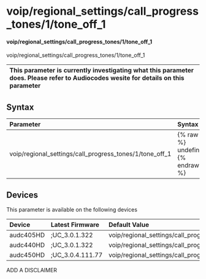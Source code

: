 ﻿---
description: voip/regional_settings/call_progress_tones/1/tone_off_1
search: false
---

# voip/regional_settings/call_progress_tones/1/tone_off_1

#### voip/regional_settings/call_progress_tones/1/tone_off_1

voip/regional_settings/call_progress_tones/1/tone_off_1


| This parameter is currently investigating what this parameter does. Please refer to Audiocodes wesite for details on this parameter | 
| :--- |

## Syntax
| Parameter | Syntax |
| :--- | :--- |
|voip/regional_settings/call_progress_tones/1/tone_off_1 | {% raw %} undefined {% endraw %}|

## Devices
This parameter is available on the following devices

| Device | Latest Firmware | Default Value |
|:---|:---|:---|
| audc405HD | ;UC_3.0.1.322 | voip/regional_settings/call_progress_tones/1/tone_off_1=0 
| audc440HD | ;UC_3.0.1.322 | voip/regional_settings/call_progress_tones/1/tone_off_1=0 
| audc450HD | ;UC_3.0.4.111.77 | voip/regional_settings/call_progress_tones/1/tone_off_1=0 

ADD A DISCLAIMER
